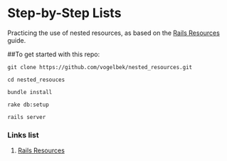 # Step-by-Step Lists

Practicing the use of nested resources, as based on the [Rails Resources][1] guide.

##To get started with this repo:

`git clone https://github.com/vogelbek/nested_resources.git`

`cd nested_resouces`

`bundle install`

`rake db:setup`

`rails server`


### Links list
1) [Rails Resources][1]

[1]: http://guides.rubyonrails.org/v3.2.13/routing.html 'Guide for setting up Rails routes'
